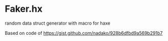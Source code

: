 # Faker.hx
random data struct generator with macro for haxe

Based on code of https://gist.github.com/nadako/928b6dfbd9a569b291b7
